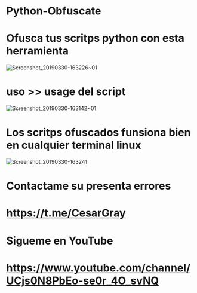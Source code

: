 # Python-Obfuscate
# Ofusca tus scritps python con esta herramienta
![Screenshot_20190330-163226~01](https://user-images.githubusercontent.com/46208706/55282458-c071b800-5309-11e9-821b-7300e239a5e4.png)

# uso >> usage del script
![Screenshot_20190330-163142~01](https://user-images.githubusercontent.com/46208706/55282480-0464bd00-530a-11e9-9fbd-7099a2f95179.png)

# Los scritps ofuscados funsiona bien en cualquier terminal linux
![Screenshot_20190330-163241](https://user-images.githubusercontent.com/46208706/55282588-78a06000-530c-11e9-81c7-02c35139db52.png)
# Contactame su presenta errores
# https://t.me/CesarGray
# Sigueme en YouTube
# https://www.youtube.com/channel/UCjs0N8PbEo-se0r_4O_svNQ

